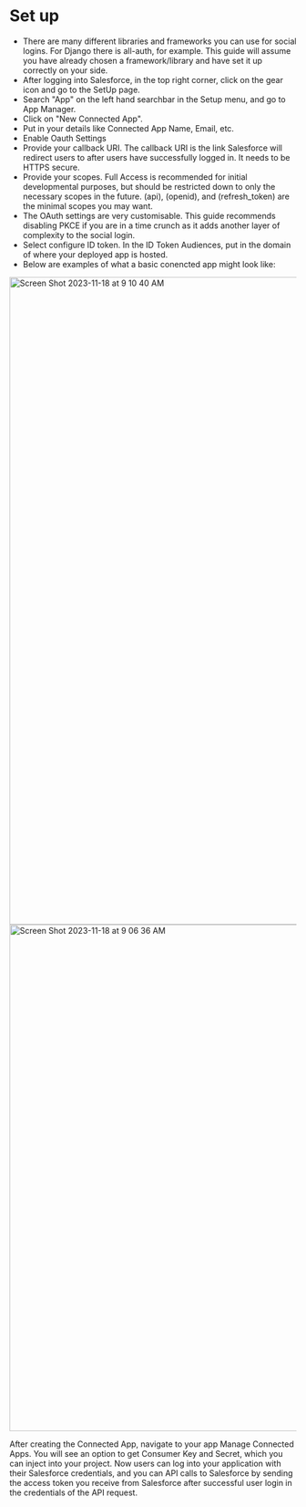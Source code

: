# Set up
- There are many different libraries and frameworks you can use for social logins. For Django there is all-auth, for example. This guide will assume you have already chosen a framework/library and have set it up correctly on your side.
- After logging into Salesforce, in the top right corner, click on the gear icon and go to the SetUp page.
- Search "App" on the left hand searchbar in the Setup menu, and go to App Manager.
- Click on "New Connected App".
- Put in your details like Connected App Name, Email, etc. 
- Enable Oauth Settings 
- Provide your callback URI. The callback URI is the link Salesforce will redirect users to after users have successfully logged in. It needs to be HTTPS secure.
- Provide your scopes. Full Access is recommended for initial developmental purposes, but should be restricted down to only the necessary scopes in the future. (api), (openid), and (refresh_token) are the minimal scopes you may want.
- The OAuth settings are very customisable. This guide recommends disabling PKCE if you are in a time crunch as it adds another layer of complexity to the social login.
- Select configure ID token. In the ID Token Audiences, put in the domain of where your deployed app is hosted.
- Below are examples of what a basic conencted app might look like:
  
<img width="1135" alt="Screen Shot 2023-11-18 at 9 10 40 AM" src="https://github.com/MinGi-K/learning-software-engineering.github.io/assets/64427415/694a1f79-856b-4fd3-9901-c1deec814c9c">

<img width="888" alt="Screen Shot 2023-11-18 at 9 06 36 AM" src="https://github.com/MinGi-K/learning-software-engineering.github.io/assets/64427415/45c51f59-7490-49a6-bcfa-d9433348ef4d">

After creating the Connected App, navigate to your app Manage Connected Apps. You will see an option to get Consumer Key and Secret, which you can inject into your project. Now users can log into your application with their Salesforce credentials, and you can API calls to Salesforce by sending the access token you receive from Salesforce after successful user login in the credentials of the API request.
